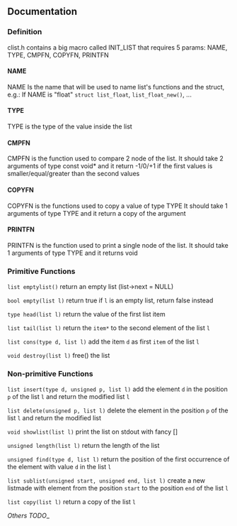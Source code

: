 ## Documentation
### Definition

clist.h contains a big macro called INIT_LIST that requires 5 params:
NAME, TYPE, CMPFN, COPYFN, PRINTFN
#### NAME
NAME Is the name that will be used to name list's functions and the struct, e.g.:
If NAME is "float"
`struct list_float`, `list_float_new()`, ...

#### TYPE
TYPE is the type of the value inside the list

#### CMPFN
CMPFN is the function used to compare 2 node of the list.
It should take 2 arguments of type const void\* and it return -1/0/+1 if the first values is smaller/equal/greater than the second
values

#### COPYFN
COPYFN is the functions used to copy a value of type TYPE
It should take 1 arguments of type TYPE and it return a copy of the
argument

#### PRINTFN
PRINTFN is the function used to print a single node of the list. It
should take 1 arguments of type TYPE and it returns void

### Primitive Functions
`list emptylist()` return an empty list (list->next = NULL)

`bool empty(list l)` return true if `l` is an empty list, return false instead

`type head(list l)` return the value of the first list item

`list tail(list l)` return the `item*` to the second element of the list `l`

`list cons(type d, list l)` add the item `d` as first `item` of the list `l`

`void destroy(list l)` free() the list

### Non-primitive Functions

`list insert(type d, unsigned p, list l)` add the element `d` in the position `p` of the list `l` and return the modified list `l`

`list delete(unsigned p, list l)` delete the element in the position `p` of the list `l` and return the modified list

`void showlist(list l)` print the list on stdout with fancy []

`unsigned length(list l)` return the length of the list

`unsigned find(type d, list l)` return the position of the first occurrence of the element with value `d` in the list `l`

`list sublist(unsigned start, unsigned end, list l)` create a new listmade with element from the position `start` to the position `end` of the list `l`

`list copy(list l)` return a copy of the list `l`

_Others TODO__

